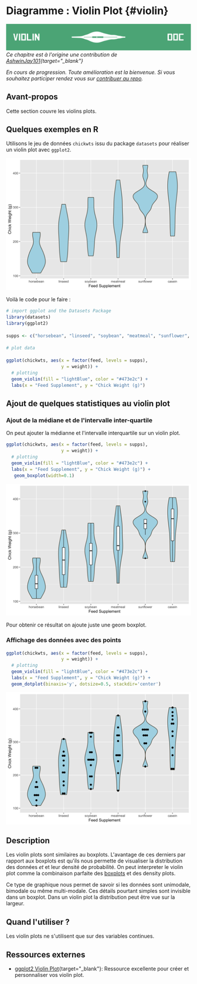 # Diagramme : Violin Plot {#violin}

![](images/banners/banner_violin.png)
*Ce chapitre est à l'origine une contribution de [AshwinJay101](https://github.com/AshwinJay101){target="_blank"}*

*En cours de progression. Toute amélioration est la bienvenue. Si vous souhaitez participer rendez vous sur [contribuer au repo](contribute.html).*

## Avant-propos

Cette section couvre les violins plots.

## Quelques exemples en R

Utilisons le jeu de données `chickwts` issu du package `datasets` pour réaliser un violin plot avec `ggplot2`. 

<img src="violin_files/figure-html/unnamed-chunk-1-1.png" width="672" />

Voilà le code pour le faire : 

```r
# import ggplot and the Datasets Package
library(datasets)
library(ggplot2)

supps <- c("horsebean", "linseed", "soybean", "meatmeal", "sunflower", "casein")

# plot data

ggplot(chickwts, aes(x = factor(feed, levels = supps), 
                     y = weight)) + 
  # plotting
  geom_violin(fill = "lightBlue", color = "#473e2c") + 
  labs(x = "Feed Supplement", y = "Chick Weight (g)")
```

## Ajout de quelques statistiques au violin plot 

### Ajout de la médiane et de l'intervalle inter-quartile
On peut ajouter la médianne et l'intervalle interquartile sur un violin plot.


```r
ggplot(chickwts, aes(x = factor(feed, levels = supps), 
                     y = weight)) + 
  # plotting
  geom_violin(fill = "lightBlue", color = "#473e2c") + 
  labs(x = "Feed Supplement", y = "Chick Weight (g)") + 
   geom_boxplot(width=0.1)
```

<img src="violin_files/figure-html/unnamed-chunk-3-1.png" width="672" />

Pour obtenir ce résultat on ajoute juste une geom boxplot.

### Affichage des données avec des points


```r
ggplot(chickwts, aes(x = factor(feed, levels = supps), 
                     y = weight)) + 
  # plotting
  geom_violin(fill = "lightBlue", color = "#473e2c") + 
  labs(x = "Feed Supplement", y = "Chick Weight (g)") + 
  geom_dotplot(binaxis='y', dotsize=0.5, stackdir='center')
```

<img src="violin_files/figure-html/unnamed-chunk-4-1.png" width="672" />


## Description 

Les violin plots sont similaires au boxplots. L'avantage de ces derniers par rapport aux boxplots est qu'ils nous permette de visualiser la distribution des données *et* et leur densité de probabilité. On peut interpreter le violin plot comme la combinaison parfaite des [boxplots](box.html) et des density plots.

Ce type de graphique nous permet de savoir si les données sont unimodale, bimodale ou même multi-modale. Ces détails pourtant simples sont invisible dans un boxplot. Dans un violin plot la distribution peut être vue sur la largeur.

## Quand l'utiliser ?
Les violin plots ne s'utilisent que sur des variables continues.

## Ressources externes
- [ggplot2 Violin Plot](http://www.sthda.com/english/wiki/ggplot2-violin-plot-quick-start-guide-r-software-and-data-visualization){target="_blank"}: Ressource excellente pour créer et personnaliser vos violin plot.
